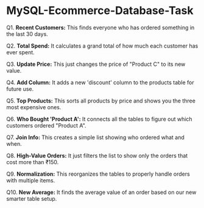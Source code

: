 # MySQL-Ecommerce-Database-Task

Q1. **Recent Customers:** This finds everyone who has ordered something in the last 30 days.

Q2. **Total Spend:** It calculates a grand total of how much each customer has ever spent.

Q3. **Update Price:** This just changes the price of "Product C" to its new value.

Q4. **Add Column:** It adds a new 'discount' column to the products table for future use.

Q5. **Top Products:** This sorts all products by price and shows you the three most expensive ones.

Q6. **Who Bought 'Product A':** It connects all the tables to figure out which customers ordered "Product A".

Q7. **Join Info:** This creates a simple list showing who ordered what and when.

Q8. **High-Value Orders:** It just filters the list to show only the orders that cost more than ₹150.

Q9. **Normalization:** This reorganizes the tables to properly handle orders with multiple items.

Q10. **New Average:** It finds the average value of an order based on our new smarter table setup.
